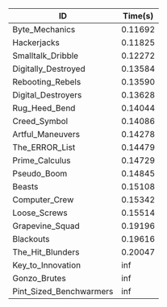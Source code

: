 |ID|Time(s)|
|-|-|
|Byte_Mechanics|0.11692|
|Hackerjacks|0.11825|
|Smalltalk_Dribble|0.12272|
|Digitally_Destroyed|0.13584|
|Rebooting_Rebels|0.13590|
|Digital_Destroyers|0.13628|
|Rug_Heed_Bend|0.14044|
|Creed_Symbol|0.14086|
|Artful_Maneuvers|0.14278|
|The_ERROR_List|0.14479|
|Prime_Calculus|0.14729|
|Pseudo_Boom|0.14845|
|Beasts|0.15108|
|Computer_Crew|0.15342|
|Loose_Screws|0.15514|
|Grapevine_Squad|0.19196|
|Blackouts|0.19616|
|The_Hit_Blunders|0.20047|
|Key_to_Innovation|inf|
|Gonzo_Brutes|inf|
|Pint_Sized_Benchwarmers|inf|
